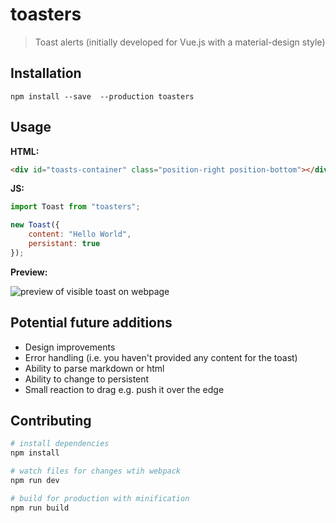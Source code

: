 # toasters

> Toast alerts (initially developed for Vue.js with a material-design style)

## Installation

`npm install --save  --production toasters`

## Usage

**HTML:**

```html
<div id="toasts-container" class="position-right position-bottom"></div>
```

**JS:**

```js
import Toast from "toasters";

new Toast({
	content: "Hello World",
	persistant: true
});
```

**Preview:**

![preview of visible toast on webpage](https://i.imgur.com/7kIH6Oi.png)

## Potential future additions
- Design improvements
- Error handling (i.e. you haven't provided any content for the toast)
- Ability to parse markdown or html
- Ability to change to persistent
- Small reaction to drag e.g. push it over the edge

<!--See [example](https://github.com/jonathan-grah/vue-roaster/tree/master/example) folder for more details.-->

## Contributing

``` bash
# install dependencies
npm install

# watch files for changes wtih webpack
npm run dev

# build for production with minification
npm run build
```